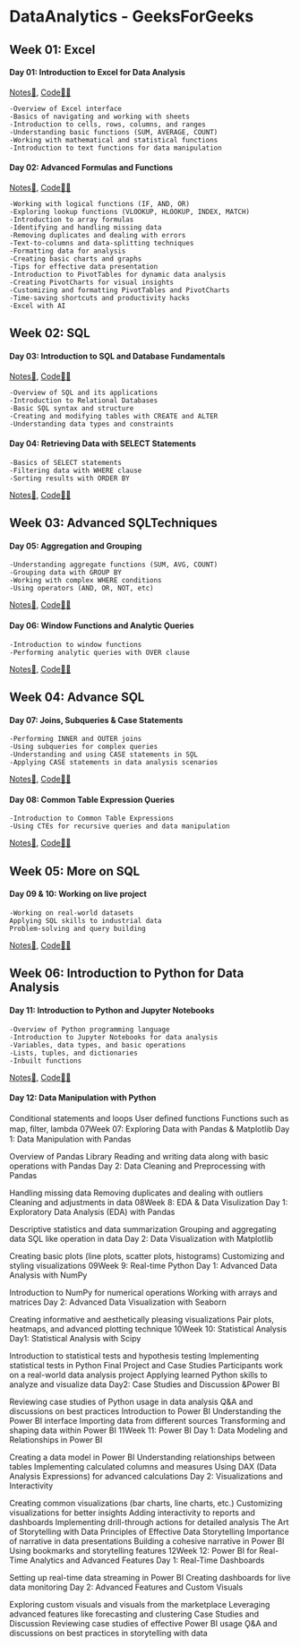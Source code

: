 # DataAnalytics - GeeksForGeeks

## Week 01: Excel
#### Day 01: Introduction to Excel for Data Analysis

[Notes📒](https://github.com/JustPrathyush/DataAnalytics-GeeksForGeeks/blob/c9ab69086cbfa982bdda56c716534763d09d99de/Day01_6July_%5BExcel_Basics%5D/Day1_Notes.pdf),  [Code👨‍💻](https://github.com/JustPrathyush/DataAnalytics-GeeksForGeeks/blob/c9ab69086cbfa982bdda56c716534763d09d99de/Day01_6July_%5BExcel_Basics%5D/Day1.xlsx)

    -Overview of Excel interface
    -Basics of navigating and working with sheets
    -Introduction to cells, rows, columns, and ranges
    -Understanding basic functions (SUM, AVERAGE, COUNT)
    -Working with mathematical and statistical functions
    -Introduction to text functions for data manipulation

#### Day 02: Advanced Formulas and Functions

[Notes📒](https://github.com/JustPrathyush/DataAnalytics-GeeksForGeeks/blob/a35d2cc0875583f6af44c8e8d16038d8b9c41070/Day02_7July_%5BExcel%20Advanced%5D/Day2_Notes.pdf),  [Code👨‍💻](https://github.com/JustPrathyush/DataAnalytics-GeeksForGeeks/tree/a35d2cc0875583f6af44c8e8d16038d8b9c41070/Day02_7July_%5BExcel%20Advanced%5D)
 
    -Working with logical functions (IF, AND, OR)
    -Exploring lookup functions (VLOOKUP, HLOOKUP, INDEX, MATCH)
    -Introduction to array formulas
    -Identifying and handling missing data
    -Removing duplicates and dealing with errors
    -Text-to-columns and data-splitting techniques
    -Formatting data for analysis
    -Creating basic charts and graphs
    -Tips for effective data presentation
    -Introduction to PivotTables for dynamic data analysis
    -Creating PivotCharts for visual insights
    -Customizing and formatting PivotTables and PivotCharts
    -Time-saving shortcuts and productivity hacks
    -Excel with AI


## Week 02: SQL
#### Day 03: Introduction to SǪL and Database Fundamentals

[Notes📒](https://github.com/JustPrathyush/DataAnalytics-GeeksForGeeks/blob/faf08ce64ee87dd584ba96fbb10ddde49354912b/Day03_13July_%5BSQL%5D/Day3_Notes.pdf),  [Code👨‍💻](https://github.com/JustPrathyush/DataAnalytics-GeeksForGeeks/blob/faf08ce64ee87dd584ba96fbb10ddde49354912b/Day03_13July_%5BSQL%5D/Basics%20Of%20SQL.sql)

    -Overview of SǪL and its applications
    -Introduction to Relational Databases
    -Basic SǪL syntax and structure
    -Creating and modifying tables with CREATE and ALTER
    -Understanding data types and constraints

  
#### Day 04: Retrieving Data with SELECT Statements

    -Basics of SELECT statements
    -Filtering data with WHERE clause
    -Sorting results with ORDER BY
[Notes📒](https://github.com/JustPrathyush/DataAnalytics-GeeksForGeeks/blob/faf08ce64ee87dd584ba96fbb10ddde49354912b/Day04_14July_%5BSQL%5D/Day4_Notes.pdf),  [Code👨‍💻](https://github.com/JustPrathyush/DataAnalytics-GeeksForGeeks/blob/faf08ce64ee87dd584ba96fbb10ddde49354912b/Day04_14July_%5BSQL%5D/Retrieving%20Data%20with%20SELECT%20Statements.sql)

## Week 03: Advanced SǪLTechniques
#### Day 05: Aggregation and Grouping

    -Understanding aggregate functions (SUM, AVG, COUNT)
    -Grouping data with GROUP BY
    -Working with complex WHERE conditions
    -Using operators (AND, OR, NOT, etc)
[Notes📒](https://github.com/JustPrathyush/DataAnalytics-GeeksForGeeks/blob/main/Day05_20July_%5BSQL%5D/Notes%20-%20Aggregation%26Grouping.pdf),  [Code👨‍💻](https://github.com/JustPrathyush/DataAnalytics-GeeksForGeeks/blob/main/Day05_20July_%5BSQL%5D/Aggregation%20%26%20Grouping%20Functions.sql)

#### Day 06: Window Functions and Analytic Ǫueries

    -Introduction to window functions
    -Performing analytic queries with OVER clause
[Notes📒](https://github.com/JustPrathyush/DataAnalytics-GeeksForGeeks/blob/main/Day06_21July_%5BSQL%5D/Notes%20-%20Window%20Functions%20%26%20Analytic%20Queries.pdf),  [Code👨‍💻](https://github.com/JustPrathyush/DataAnalytics-GeeksForGeeks/blob/main/Day06_21July_%5BSQL%5D/WindowFunctions%20%26%20Analytic%20Queries.sql)

## Week 04: Advance SǪL

#### Day 07: Joins, Subqueries & Case Statements

    -Performing INNER and OUTER joins
    -Using subqueries for complex queries
    -Understanding and using CASE statements in SǪL
    -Applying CASE statements in data analysis scenarios 

[Notes📒](https://github.com/JustPrathyush/DataAnalytics-GeeksForGeeks/blob/main/Day07-27July_%5BSQL%5D/Notes%20-%20Joins%20and%20Subqueries.pdf), [Code👨‍💻]()

#### Day 08: Common Table Expression Ǫueries

    -Introduction to Common Table Expressions
    -Using CTEs for recursive queries and data manipulation 

[Notes📒](https://github.com/JustPrathyush/DataAnalytics-GeeksForGeeks/blob/main/Day06_21July_%5BSQL%5D/Notes%20-%20Window%20Functions%20%26%20Analytic%20Queries.pdf),  [Code👨‍💻](https://github.com/JustPrathyush/DataAnalytics-GeeksForGeeks/blob/main/Day06_21July_%5BSQL%5D/WindowFunctions%20%26%20Analytic%20Queries.sql)

## Week 05: More on SQL

#### Day 09 & 10: Working on live project

    -Working on real-world datasets
    Applying SQL skills to industrial data
    Problem-solving and query building

[Notes📒](https://github.com/JustPrathyush/DataAnalytics-GeeksForGeeks/blob/main/Day06_21July_%5BSQL%5D/Notes%20-%20Window%20Functions%20%26%20Analytic%20Queries.pdf),  [Code👨‍💻](https://github.com/JustPrathyush/DataAnalytics-GeeksForGeeks/blob/main/Day06_21July_%5BSQL%5D/WindowFunctions%20%26%20Analytic%20Queries.sql)

## Week 06: Introduction to Python for Data Analysis
#### Day 11: Introduction to Python and Jupyter Notebooks

    -Overview of Python programming language
    -Introduction to Jupyter Notebooks for data analysis
    -Variables, data types, and basic operations
    -Lists, tuples, and dictionaries
    -Inbuilt functions

[Notes📒](https://github.com/JustPrathyush/DataAnalytics-GeeksForGeeks/blob/main/Day06_21July_%5BSQL%5D/Notes%20-%20Window%20Functions%20%26%20Analytic%20Queries.pdf),  [Code👨‍💻](https://github.com/JustPrathyush/DataAnalytics-GeeksForGeeks/blob/main/Day06_21July_%5BSQL%5D/WindowFunctions%20%26%20Analytic%20Queries.sql)

#### Day 12: Data Manipulation with Python

Conditional statements and loops
User deﬁned functions
Functions such as map, ﬁlter, lambda
07Week 07: Exploring Data with Pandas & Matplotlib
Day 1: Data Manipulation with Pandas

Overview of Pandas Library
Reading and writing data along with basic operations with Pandas
Day 2: Data Cleaning and Preprocessing with Pandas

Handling missing data
Removing duplicates and dealing with outliers
Cleaning and adjustments in data
08Week 8: EDA & Data Visulization
Day 1: Exploratory Data Analysis (EDA) with Pandas

Descriptive statistics and data summarization
Grouping and aggregating data
SǪL like operation in data
Day 2: Data Visualization with Matplotlib

Creating basic plots (line plots, scatter plots, histograms)
Customizing and styling visualizations
09Week 9: Real-time Python
Day 1: Advanced Data Analysis with NumPy

Introduction to NumPy for numerical operations
Working with arrays and matrices
Day 2: Advanced Data Visualization with Seaborn

Creating informative and aesthetically pleasing visualizations
Pair plots, heatmaps, and advanced plotting technique 
10Week 10: Statistical Analysis
Day1: Statistical Analysis with Scipy

Introduction to statistical tests and hypothesis testing
Implementing statistical tests in Python
Final Project and Case Studies
Participants work on a real-world data analysis project
Applying learned Python skills to analyze and visualize data
Day2: Case Studies and Discussion &Power BI

Reviewing case studies of Python usage in data analysis
Q&A and discussions on best practices
Introduction to Power BI
Understanding the Power BI interface
Importing data from different sources
Transforming and shaping data within Power BI
11Week 11: Power BI
Day 1: Data Modeling and Relationships in Power BI

Creating a data model in Power BI
Understanding relationships between tables
Implementing calculated columns and measures
Using DAX (Data Analysis Expressions) for advanced calculations
Day 2: Visualizations and Interactivity

Creating common visualizations (bar charts, line charts, etc.)
Customizing visualizations for better insights
Adding interactivity to reports and dashboards
Implementing drill-through actions for detailed analysis
The Art of Storytelling with Data
Principles of Effective Data Storytelling
Importance of narrative in data presentations
Building a cohesive narrative in Power BI
Using bookmarks and storytelling features
12Week 12: Power BI for Real-Time Analytics and Advanced Features
Day 1: Real-Time Dashboards

Setting up real-time data streaming in Power BI
Creating dashboards for live data monitoring
Day 2: Advanced Features and Custom Visuals

Exploring custom visuals and visuals from the marketplace
Leveraging advanced features like forecasting and clustering
Case Studies and Discussion
Reviewing case studies of effective Power BI usage
Ǫ&A and discussions on best practices in storytelling with data
